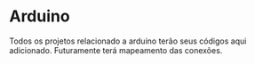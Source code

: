 # Arduino
 Todos os projetos relacionado a arduino terão seus códigos aqui adicionado. Futuramente terá mapeamento das conexões.
